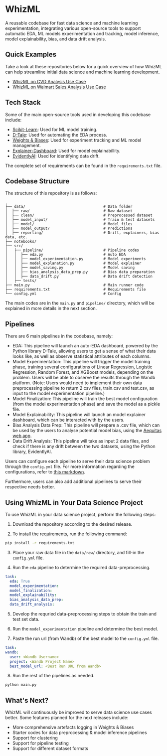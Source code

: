 # WhizML

A reusable codebase for fast data science and machine learning experimentation,
integrating various open-source tools to support automatic EDA, ML models experimentation
and tracking, model inference, model explainability, bias, and data drift analysis.

## Quick Examples

Take a look at these repositories below for a quick overview of how WhizML can
help streamline initial data science and machine learning development.
- [WhizML on CVD Analysis Use Case](https://github.com/Gianatmaja/WhizML-CVD_Analysis/tree/main)
- [WhizML on Walmart Sales Analysis Use Case](https://github.com/Gianatmaja/WhizML-Walmart_Sales/tree/main)

## Tech Stack

Some of the main open-source tools used in developing this codebase include:

- [Scikit-Learn](https://scikit-learn.org/stable/): Used for ML model training.
- [D-Tale](https://pypi.org/project/dtale/): Used for automating the EDA process.
- [Weights & Biases](https://docs.wandb.ai/): Used for experiment tracking and ML model management.
- [Explainer-Dashboard](https://explainerdashboard.readthedocs.io/en/latest/): Used for model explainabillity.
- [EvidentlyAI](https://www.evidentlyai.com/): Used for identifying data drift.

The complete set of requirements can be found in the `requirements.txt` file.

## Codebase Structure
The structure of this repository is as follows:

    .
    ├── data/                                   # Data folder
    │  ├── raw/                                 # Raw dataset      
    │  ├── clean/                               # Preprocessed dataset
    │  ├── model_input/                         # Train & test datasets
    │  ├── model/                               # Model files
    │  ├── model_output/                        # Predictions
    │  ├── reporting/                           # Drift, explainers, bias data, etc.
    ├── notebooks/
    ├── src/
    │   ├── pipeline/                           # Pipeline codes
    │   │  ├── eda.py                           # Auto EDA
    │   │  ├── model_experimentation.py         # Model experiments
    │   │  ├── model_explanation.py             # Model explainer
    │   │  ├── model_saving.py                  # Model saving
    │   │  ├── bias_analysis_data_prep.py       # Bias data preparation
    │   │  ├── data_drift.py                    # Data drift detection
    │   ├── tests/
    ├── main.py                                 # Main runner code
    ├── requirements.txt                        # Requirements file
    └── config.yml                              # Config

The main codes are in the `main.py` and `pipeline/` directory, which will be explained in more details in the
next section.

## Pipelines

There are 6 main pipelines in the codebase, namely:

- EDA: This pipeline will launch an auto-EDA dashboard, powered by the Python library D-Tale, allowing users
to get a sense of what their data looks like, as well as observe statistical attributes of each columns.
- Model Experimentation: This pipeline will trigger the model training phase, training several configurations
of Linear Regression, Logistic Regression, Random Forest, and XGBoost models, depending on the problem. Users
will be able to observe the results through the Wandb platform. (Note: Users would need to implement their own
data preprocessing pipeline to return 2 csv files, train.csv and test.csv, as input to the model experimentation
pipeline.)
- Model Finalization: This pipeline will train the best model configuration (from the model experimentation phase)
and save the model as a pickle file.
- Model Explainability: This pipeline will launch an model explainer dashboard, which can be interacted with by
the users.
- Bias Analysis Data Prep: This pipeline will prepare a .csv file, which can be used by the users to analyse
potential model bias, using the [Aequitas web app](http://aequitas.dssg.io/).
- Data Drift Analysis: This pipeline will take as input 2 data files, and check if there is any drift between
the two datasets, using the Python library, EvidentlyAI.

Users can configure each pipeline to serve their data science problem through the `config.yml` file. For more 
information regarding the configurations, refer to [this markdown](https://github.com/Gianatmaja/WhizML/blob/main/Config_Inputs.md).

Furthermore, users can also add additional pipelines to serve their respective needs better.

## Using WhizML in Your Data Science Project
To use WhizML in your data science project, perform the following steps:

1. Download the repository according to the desired release.

2. To install the requirements, run the following command:

```bash
pip install -r requirements.txt
```
3. Place your raw data file in the `data/raw/` directory, and fill-in the `config.yml` file.

4. Run the `eda` pipeline to determine the required data-preprocessing.

```YAML
task:
  eda: True
  model_experimentation: 
  model_finalization:
  model_explainability:
  bias_analysis_data_prep:
  data_drift_analysis:
```

5. Develop the requried data-preprocessing steps to obtain the train and test set data.

6. Run the `model_experimentation` pipeline and determine the best model.

7. Paste the run url (from Wandb) of the best model to the `config.yml` file.

```YAML
task:
wandb:
  user: <Wandb Username>
  project: <Wandb Project Name>
  best_model_url: <Best Run URL from Wandb>
```

8. Run the rest of the pipelines as needed.

```bash
python main.py
```


## What's Next?
WhizML will continuously be improved to serve data science use cases better. Some features planned for the next
releases include:
- More comprehensive artefacts logging in Weights & Biases
- Starter codes for data preprocessing & model inference pipelines
- Support for clustering
- Support for pipeline testing
- Support for different dataset formats